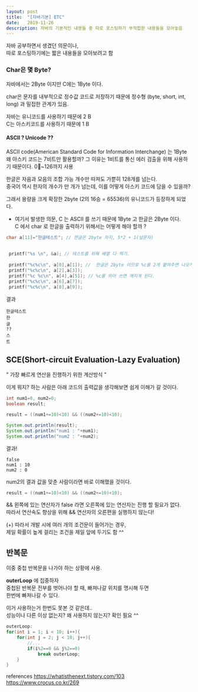 ```yaml
---
layout: post
title:  "[자바기본] ETC"
date:   2019-11-26
description: 자바의 기본적인 내용들 중 따로 포스팅하기 부적합한 내용들을 모아놓음
---
```


자바 공부하면서 생겼던 의문이나,  
따로 포스팅하기에는 짧은 내용들을 모아보려고 함  

### Char은 몇 Byte?  
자바에서는 2Byte 이지만 C에는 1Byte 이다.  

char은 문자를 내부적으로 정수값 코드로 저장하기 때문에   정수형 (byte, short, int, long) 과 밀접한 관계가 있음.    

자바는 유니코드를 사용하기 때문에 2 B  
C는 아스키코드를 사용하기 때문에 1 B  


#### ASCII ? Unicode ??

ASCII code(American Standard Code for Information Interchange) 는 1Byte
왜 아스키 코드는 7비트만 활용할까? 그 이유는 1비트를 통신 에러 검출을 위해 사용하기 때문이다.
0~126까지 사용  

한글은 자음과 모음의 조합 가능 개수만 따져도 가뿐히 128개를 넘는다.  
중국어 역시 한자의 개수가 만 개가 넘는데, 이를 어떻게 아스키 코드에 담을 수 있을까?  

그래서 용량을 크게 확장한 2byte (2의 16승 = 65536)의 유니코드가 등장하게 되었다.  


* 여기서 발생한 의문, C 는 ASCII 를 쓰기 때문에 1Byte 고 한글은 2Byte 이다.  
C 에서 char 로 한글을 출력하기 위해서는 어떻게 해야 할까 ?  


~~~ c
char a[11]="한글테스트"; // 한글은 2byte 차지, 5*2 + 1(널문자)  
 
 
 printf("%s \n", &a); // 테스트를 위해 배열 다 찍기.
 
 printf("%c%c\n", a[0],a[1]); //  한글은 2byte 이므로 %c를 2개 붙여주면 나오게 된다. 
 printf("%c%c\n", a[2],a[3]); 
 printf("%c %c\n", a[4],a[5]); // %c를 띄어 쓰면 깨지게 된다. 
 printf("%c%c\n", a[6],a[7]);
 printf("%c%c\n", a[8],a[9]); 
~~~

결과
~~~
한글테스트
한
글
??
스
트
~~~


## SCE(Short-circuit Evaluation-Lazy Evaluation)  

" 가장 빠르게 연산을 진행하기 위한 계산방식 "  

이게 뭐지? 하는 사람은 아래 코드의 출력값을 생각해보면 쉽게 이해가 갈 것이다.  

~~~ java
int num1=0, num2=0;
boolean result;

result = ((num1+=10)<10) && ((num2+=10)<10);

System.out.println(result);
System.out.println("num1 : "+num1);
System.out.println("num2 : "+num2);
~~~

결과!
~~~ 
false
num1 : 10
num2 : 0
~~~

num2의 결과 값을 맞춘 사람이라면 바로 이해했을 것이다.  
~~~ java
result = ((num1+=10)<10) && ((num2+=10)<10);
~~~
&& 왼쪽에 있는 연산자가 false 라면 오른쪽에 있는 연산자는 진행 할 필요가 없다.  
따라서 연산속도 향상을 위해 && 연산자의 오른편을 실행하지 않는다!  

(+) 따라서 개발 시에 여러 개의 조건문이 들어가는 경우,  
제일 확률이 높게 걸리는 조건을 제일 앞에 두기도 함 ^^  

## 반복문
이중 중첩 반복문을 나가야 하는 상황에 사용.  

**outerLoop** 에 집중하자  
중첩된 반복문 전부를 벗어나야 할 때, 빠져나갈 위치를 명시해 두면  
한번에 빠져나갈 수 있다.  

이거 사용하는거 한번도 못본 것 같은데..  
성능이나 다른 이상 없는지? 왜 사용하지 않는지? 확인 필요 ^^  

~~~ java
outerLoop:
for(int i = 1; i < 10; i++){
    for(int j = 2; j < 10; j++){
        //...
        if(i%2==0 && j%2==0)
            break outerLoop;
    }
}
~~~



references
https://whatisthenext.tistory.com/103
https://www.crocus.co.kr/269
